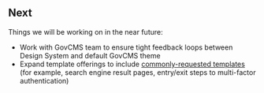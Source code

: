 ## Next

Things we will be working on in the near future:

- Work with GovCMS team to ensure tight feedback loops between Design System and default GovCMS theme
- Expand template offerings to include [commonly-requested templates](https://community.digital.gov.au/c/designsystem/suggest-a-template) (for example, search engine result pages, entry/exit steps to multi-factor authentication)
